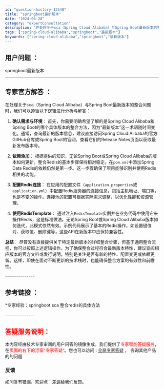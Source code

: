 ```yaml
---
id: "question-history-12540"
title: "springboot最新版本"
date: "2024-04-28"
category: "expertConsultation"
description: "在处理关于sca（Spring Cloud Alibaba）与Spring Boot最新版本的整合问题时，我们可以遵循以下逻辑进行分析与解答：1. **确认需求与环境**：   首先，你需要明确希望了解的是Spring Cloud Alibaba和Spring Boot的哪个具体版本的整合方法，因为"
tags: ["spring-cloud-alibaba","springboot","最新版本"]
keywords: ["spring-cloud-alibaba","springboot","最新版本"]
---
```


## 用户问题 ： 
 springboot最新版本  

---------------
## 专家官方解答 ：

在处理关于sca（Spring Cloud Alibaba）与Spring Boot最新版本的整合问题时，我们可以遵循以下逻辑进行分析与解答：

1. **确认需求与环境**：
   首先，你需要明确希望了解的是Spring Cloud Alibaba和Spring Boot的哪个具体版本的整合方法，因为“最新版本”这一术语随时间变化。通常，查询最新的版本信息，建议直接访问Spring Cloud Alibaba的官方GitHub仓库或Spring Boot的官网，查看它们的Release Notes页面以获取最新发布版本号。

2. **依赖添加**：
   根据提供的知识，无论Spring Boot或Spring Cloud Alibaba的版本如何更新，整合Redis的基本步骤保持相对稳定。在`pom.xml`中添加Spring Data Redis的依赖仍然是第一步。这一步骤确保了项目能够识别并使用Redis相关的功能。

3. **配置Redis连接**：
   在应用的配置文件（`application.properties`或`application.yml`）中配置Redis服务器的连接信息，包括主机地址、端口等，也是不变的操作。连接池的配置可根据实际需求调整，以优化性能和资源管理。

4. **使用RedisTemplate**：
   通过注入`RedisTemplate`实例并在业务代码中使用它来操作Redis，这是标准做法。无论Spring Boot或Spring Cloud Alibaba版本如何迭代，此模式依然有效。示例代码展示了基本的Redis操作，如设置键值对、获取值、删除键等，这些API在新版本中应保持兼容性。

**总结**：
尽管没有直接提供关于特定最新版本的详细整合步骤，但基于通用整合流程，你可以按照上述逻辑操作。为了确保整合过程符合最新版本特性，建议查阅相应版本的官方文档或发行说明，特别是关注是否有新的特性、配置变更或依赖更新。这样，即使在面对不断更新的技术栈时，也能确保整合方案的有效性和前瞻性。


<font color="#949494">---------------</font> 


## 参考链接 ：

*专家经验：springboot sca 整合redis的具体方法 


 <font color="#949494">---------------</font> 
 


## <font color="#FF0000">答疑服务说明：</font> 

本内容经由技术专家审阅的用户问答的镜像生成，我们提供了<font color="#FF0000">专家智能答疑服务</font>，在<font color="#FF0000">页面的右下的浮窗”专家答疑“</font>。您也可以访问 : [全局专家答疑](https://answer.opensource.alibaba.com/docs/intro) 。 咨询其他产品的的问题

### 反馈
如问答有错漏，欢迎点：[差评](https://ai.nacos.io/user/feedbackByEnhancerGradePOJOID?enhancerGradePOJOId=12633)给我们反馈。
